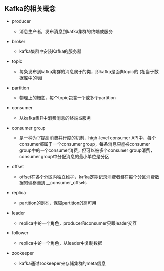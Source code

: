 ## **Kafka的相关概念**

- producer
  - 消息生产者，发布消息到kafka集群的终端或服务
- broker
  - kafka集群中安装Kafka的服务器
- topic
  - 每条发布到kafka集群的消息属于的类，即kafka是面向topic的 (相当于数据库中的表)
- partition
  - 物理上的概念，每个topic包含一个或多个partition
- consumer
  - 从kafka集群中消费消息的终端或服务
- consumer group
  - 是一种为了提高消费并行度的机制，high-level consumer API中，每个consumer都属于一个consumer group，每条消息只能被consumer group中的一个consumer消费，但可以被多个consumer group消费，consumer group中分配消息的最小单位是分区

- offset
  - offset在各个分区内独立维护，kafka定期记录消费者组在每个分区消费数据的偏移量到 __consumer_offsets

- replica
  - partition的副本，保障partition的高可用
- leader
  - replica中的一个角色，producer和consumer只跟leader交互
- follower
  - replica中的一个角色，从leader中复制数据
- zookeeper
  - kafka通过zookeeper来存储集群的meta信息